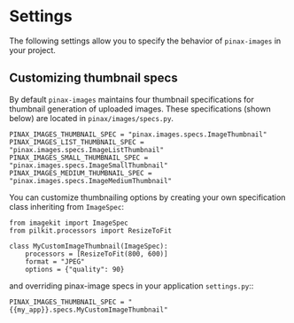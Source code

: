 # Settings

The following settings allow you to specify the behavior of `pinax-images` in
your project.

Customizing thumbnail specs
---------------------------

By default `pinax-images` maintains four thumbnail specifications for thumbnail generation of uploaded images.
These specifications (shown below) are located in `pinax/images/specs.py`.

    PINAX_IMAGES_THUMBNAIL_SPEC = "pinax.images.specs.ImageThumbnail"
    PINAX_IMAGES_LIST_THUMBNAIL_SPEC = "pinax.images.specs.ImageListThumbnail"
    PINAX_IMAGES_SMALL_THUMBNAIL_SPEC = "pinax.images.specs.ImageSmallThumbnail"
    PINAX_IMAGES_MEDIUM_THUMBNAIL_SPEC = "pinax.images.specs.ImageMediumThumbnail"

You can customize thumbnailing options by creating your own specification class inheriting from `ImageSpec`:

    from imagekit import ImageSpec
    from pilkit.processors import ResizeToFit

    class MyCustomImageThumbnail(ImageSpec):
        processors = [ResizeToFit(800, 600)]
        format = "JPEG"
        options = {"quality": 90}

and overriding pinax-image specs in your application `settings.py`::

    PINAX_IMAGES_THUMBNAIL_SPEC = "{{my_app}}.specs.MyCustomImageThumbnail"

